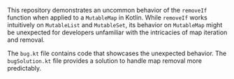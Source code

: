 This repository demonstrates an uncommon behavior of the `removeIf` function when applied to a `MutableMap` in Kotlin. While `removeIf` works intuitively on `MutableList` and `MutableSet`, its behavior on `MutableMap` might be unexpected for developers unfamiliar with the intricacies of map iteration and removal.

The `bug.kt` file contains code that showcases the unexpected behavior. The `bugSolution.kt` file provides a solution to handle map removal more predictably. 